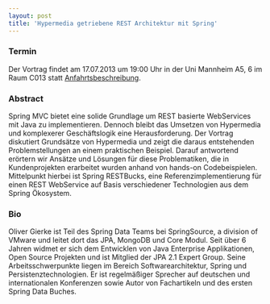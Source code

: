 ```yaml
---
layout: post
title: 'Hypermedia getriebene REST Architektur mit Spring'
---
```


### Termin

Der Vortrag findet am 17.07.2013 um 19:00 Uhr in der Uni Mannheim A5, 6 im Raum C013 statt [Anfahrtsbeschreibung](/getting-there).

### Abstract

Spring MVC bietet eine solide Grundlage um REST basierte WebServices mit Java zu implementieren. Dennoch bleibt das Umsetzen von Hypermedia und komplexerer Geschäftslogik eine Herausforderung. Der Vortrag diskutiert Grundsätze von Hypermedia und zeigt die daraus entstehenden Problemstellungen an einem praktischen Beispiel. Darauf antwortend erörtern wir Ansätze und Lösungen für diese Problematiken, die in Kundenprojekten erarbeitet wurden anhand von hands-on Codebeispielen. Mittelpunkt hierbei ist Spring RESTBucks, eine Referenzimplementierung für einen REST WebService auf Basis verschiedener Technologien aus dem Spring Ökosystem.

### Bio

Oliver Gierke ist Teil des Spring Data Teams bei SpringSource, a division of VMware und leitet dort das JPA, MongoDB und Core Modul. Seit über 6 Jahren widmet er sich dem Entwicklen von Java Enterprise Applikationen, Open Source Projekten und ist Mitglied der JPA 2.1 Expert Group. Seine Arbeitsschwerpunkte liegen im Bereich Softwarearchitektur, Spring und Persistenztechnologien. Er ist regelmäßiger Sprecher auf deutschen und internationalen Konferenzen sowie Autor von Fachartikeln und des ersten Spring Data Buches.
